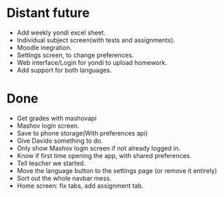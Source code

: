 # Distant future

* Add weekly yondi excel sheet.
* Individual subject screen(with tests and assignments).
* Moodle inegration. 
* Settings screen, to change preferences.
* Web interface/Login for yondi to upload homework.
* Add support for both languages.

# Done

* Get grades with mashovapi
* Mashov login screen.
* Save to phone storage(With preferences api)
* Give Davido something to do.
* Only show Mashov login screen if not already logged in.
* Know if first time opening the app, with shared preferences.
* Tell teacher we started.
* Move the language button to the settings page (or remove it entirely)
* Sort out the whole navbar mess.
* Home screen: fix tabs, add assignment tab. 


